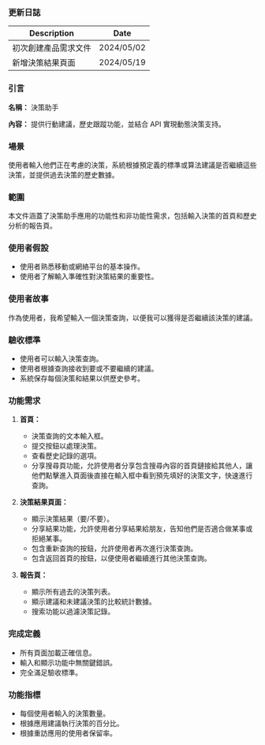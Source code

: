 ### 更新日誌

| Description          | Date       |
| -------------------- | ---------- |
| 初次創建產品需求文件 | 2024/05/02 |
| 新增決策結果頁面     | 2024/05/19 |

### 引言

**名稱：** 決策助手

**內容：** 提供行動建議，歷史跟蹤功能，並結合 API 實現動態決策支持。

### 場景

使用者輸入他們正在考慮的決策，系統根據預定義的標準或算法建議是否繼續這些決策，並提供過去決策的歷史數據。

### 範圍

本文件涵蓋了決策助手應用的功能性和非功能性需求，包括輸入決策的首頁和歷史分析的報告頁。

### 使用者假設

- 使用者熟悉移動或網絡平台的基本操作。
- 使用者了解輸入準確性對決策結果的重要性。

### 使用者故事

作為使用者，我希望輸入一個決策查詢，以便我可以獲得是否繼續該決策的建議。

### 驗收標準

- 使用者可以輸入決策查詢。
- 使用者根據查詢接收到要或不要繼續的建議。
- 系統保存每個決策和結果以供歷史參考。

### 功能需求

1. **首頁：**

   - 決策查詢的文本輸入框。
   - 提交按鈕以處理決策。
   - 查看歷史記錄的選項。
   - 分享搜尋頁功能，允許使用者分享包含搜尋內容的首頁鏈接給其他人，讓他們點擊進入頁面後直接在輸入框中看到預先填好的決策文字，快速進行查詢。

2. **決策結果頁面：**

   - 顯示決策結果（要/不要）。
   - 分享結果功能，允許使用者分享結果給朋友，告知他們是否適合做某事或拒絕某事。
   - 包含重新查詢的按鈕，允許使用者再次進行決策查詢。
   - 包含返回首頁的按鈕，以便使用者繼續進行其他決策查詢。

3. **報告頁：**
   - 顯示所有過去的決策列表。
   - 顯示建議和未建議決策的比較統計數據。
   - 搜索功能以過濾決策記錄。

### 完成定義

- 所有頁面加載正確信息。
- 輸入和顯示功能中無關鍵錯誤。
- 完全滿足驗收標準。

### 功能指標

- 每個使用者輸入的決策數量。
- 根據應用建議執行決策的百分比。
- 根據重訪應用的使用者保留率。
